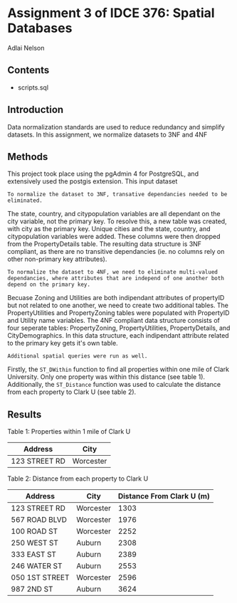 # Assignment 3 of IDCE 376: Spatial Databases
Adlai Nelson

## Contents 

- scripts.sql

## Introduction

Data normalization standards are used to reduce redundancy and simplify datasets. 
In this assignment, we normalize datasets to 3NF and 4NF

## Methods

This project took place using the pgAdmin 4 for PostgreSQL, and extensively used the postgis extension. 
This input dataset 

	To normalize the dataset to 3NF, transative dependancies needed to be eliminated. 
The state, country, and citypopulation variables are all dependant on the city variable, not the primary key.
To resolve this, a new table was created, with city as the primary key. 
Unique cities and the state, country, and citypopulation variables were added.
These columns were then dropped from the PropertyDetails table.
The resulting data structure is 3NF compliant, as there are no transitive dependancies 
(ie. no columns rely on other non-primary key attributes). 

	To normalize the dataset to 4NF, we need to eliminate multi-valued dependancies, where attributes that are independ of one another both depend on the primary key.
Becuase Zoning and Utilities are both indipendant attributes of propertyID but not related to one another, we need to create two additional tables. 
The PropertyUtilities and PropertyZoning tables were populated with PropertyID and Utility name variables. 
The 4NF compliant data structure consists of four seperate tables: PropertyZoning, PropertyUtilities, PropertyDetails, and CityDemographics.
In this data structure, each indipendant attribute related to the primary key gets it's own table. 

	Additional spatial queries were run as well. 
Firstly, the `ST_DWithin` function to find all properties within one mile of Clark University. 
Only one property was within this distance (see table 1).
Additionally, the `ST_Distance` function was used to calculate the distance from each property to Clark U (see table 2).


## Results

Table 1: Properties within 1 mile of Clark U

|Address | City |
| ------ | ---- |
| 123 STREET RD | Worcester   |


Table 2: Distance from each property to Clark U 

| Address     | City        | Distance From Clark U (m) |
| ----------- | ----------- | --------------------- |
| 123 STREET RD| Worcester   | 1303         |
| 567 ROAD BLVD| Worcester   | 1976       |
| 100 ROAD ST | Worcester   | 2252         |
| 250 WEST ST| Auburn      | 2308         |
| 333 EAST ST| Auburn      | 2389         |
| 246 WATER ST| Auburn      | 2553         |
| 050 1ST STREET| Worcester   | 2596       |
| 987 2ND ST| Auburn      | 3624         |

